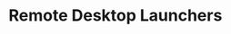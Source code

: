 [title]: # "Remote Desktop Launchers"
[tags]: # "Launcher"
[priority]: # "50"

# Remote Desktop Launchers
